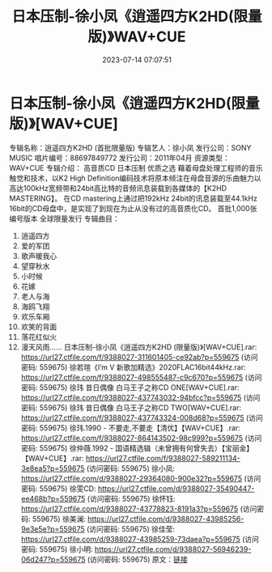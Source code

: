 ﻿---
title: 日本压制-徐小凤《逍遥四方K2HD(限量版)》WAV+CUE
date: 2023-07-14 07:07:51
categories: WAV车载音乐、镜像
tags: 华语中文
---
# 日本压制-徐小凤《逍遥四方K2HD(限量版)》[WAV+CUE]

专辑名称：逍遥四方K2HD (首批限量版)
专辑艺人：徐小凤
发行公司：SONY MUSIC
唱片编号：88697849772
发行公司：2011年04月
资源类型：WAV+CUE
专辑介绍：
高音质CD 日本压制 优质之选
藉着母盘处理工程师的音乐触觉和技术，以K2 High
Definition编码技术将原本倾注在母盘音源的乐曲魅力以高达100kHz宽频带和24bit高比特的音频讯息装载到各媒体的【K2HD
MASTERING】。
在CD mastering上通过把192kHz 24bit的讯息装载至44.1kHz
16bit的CD母盘中，是实现了到现在为止从没有过的高音质化CD。
首批1,000张 编号版本 全球限量发行
专辑曲目：
01. 逍遥四方
02. 爱的军团
03. 歌声暖我心
04. 望穿秋水
05. 小时候
06. 花嫁
07. 老人与海
08. 海鸥飞翔
09. 欢乐车厢
10. 欢笑的背面
11. 落花红似火
12. 漫天风雨……
日本压制-徐小凤《逍遥四方K2HD (限量版)》[WAV+CUE].rar: https://url27.ctfile.com/f/9388027-311601405-ce92ab?p=559675
(访问密码: 559675)
徐若瑄《I’m V 新歌加精选》2020FLAC16bit44kHz.rar: https://url27.ctfile.com/f/9388027-498555487-c9c670?p=559675
(访问密码: 559675)
徐玮 昔日偶像 白马王子之称CD ONE[WAV+CUE].rar: https://url27.ctfile.com/f/9388027-437743032-94bfcc?p=559675
(访问密码: 559675)
徐玮 昔日偶像 白马王子之称CD TWO[WAV+CUE].rar: https://url27.ctfile.com/f/9388027-437743324-008d68?p=559675
(访问密码: 559675)
徐玮.1990 - 不要走,不要走【清优】【WAV+CUE】.rar: https://url27.ctfile.com/f/9388027-864143502-98c999?p=559675
(访问密码: 559675)
徐仲薇.1992 - 国语精选辑（未曾拥有何曾失去）【宝丽金】【WAV+CUE】.rar: https://url27.ctfile.com/f/9388027-589211134-3e8ea5?p=559675
(访问密码: 559675)
徐小凤: https://url27.ctfile.com/d/9388027-29364080-900e32?p=559675
(访问密码: 559675)
徐雯CD: https://url27.ctfile.com/d/9388027-35490447-ee468b?p=559675
(访问密码: 559675)
徐怀钰: https://url27.ctfile.com/d/9388027-43778823-8191a3?p=559675
(访问密码: 559675)
徐美澜: https://url27.ctfile.com/d/9388027-43985256-9e3e5e?p=559675
(访问密码: 559675)
徐佳莹: https://url27.ctfile.com/d/9388027-43985259-73daea?p=559675
(访问密码: 559675)
徐小明: https://url27.ctfile.com/d/9388027-56946239-06d247?p=559675
(访问密码: 559675)
原文：[链接](https://blog.sina.com.cn/s/blog_1647c7e76010312p0.html)